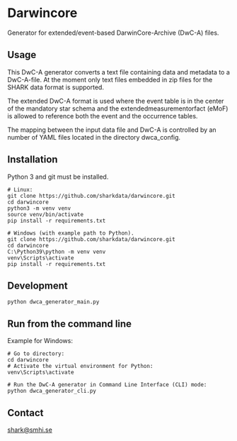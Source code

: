 # Darwincore

Generator for extended/event-based DarwinCore-Archive (DwC-A) files.

## Usage

This DwC-A generator converts a text file containing data and 
metadata to a DwC-A-file. At the moment only text files embedded in
zip files for the SHARK data format is supported.

The extended DwC-A format is used where the event table is in the center 
of the mandatory star schema and the extendedmeasurementorfact (eMoF) is allowed 
to reference both the event and the occurrence tables.

The mapping between the input data file and DwC-A is controlled by an number
of YAML files located in the directory dwca_config.

## Installation

Python 3 and git must be installed.

    # Linux:
    git clone https://github.com/sharkdata/darwincore.git
    cd darwincore
    python3 -m venv venv
    source venv/bin/activate
    pip install -r requirements.txt
    
    # Windows (with example path to Python).
    git clone https://github.com/sharkdata/darwincore.git
    cd darwincore
    C:\Python39\python -m venv venv
    venv\Scripts\activate
    pip install -r requirements.txt

## Development

    python dwca_generator_main.py
    
## Run from the command line

Example for Windows:

    # Go to directory:
    cd darwincore
    # Activate the virtual environment for Python:
    venv\Scripts\activate
    
    # Run the DwC-A generator in Command Line Interface (CLI) mode:
    python dwca_generator_cli.py

## Contact

shark@smhi.se
